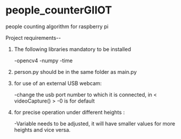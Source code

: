 # people_counterGIIOT
people counting algorithm for raspberry pi

Project requirements--

1. The following libraries mandatory to be installed

   -opencv4
   -numpy 
   -time

2. person.py should be in the same folder as main.py

3. for use of an external USB webcam:

   -change the usb port number to which it is connected, in <  videoCapture(<portnumber here>)   >
   -0 is for default
  

4. for precise operation under different heights :

   -Variable <areaTH> needs to be adjusted, it will have smaller values for more heights and vice versa.


